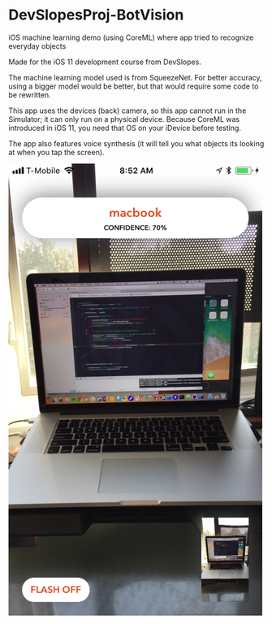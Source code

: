 # DevSlopesProj-BotVision
iOS machine learning demo (using CoreML) where app tried to recognize everyday objects

Made for the iOS 11 development course from DevSlopes.

The machine learning model used is from SqueezeNet. For better accuracy, using a bigger model would be better, but that would require some code to be rewritten.

This app uses the devices (back) camera, so this app cannot run in the Simulator; it can only run on a physical device. Because CoreML was introduced in iOS 11, you need that OS on your iDevice before testing.

The app also features voice synthesis (it will tell you what objects its looking at when you tap the screen).

<img src="screenshot.jpeg" alt="Camera Screen" width="500"/>